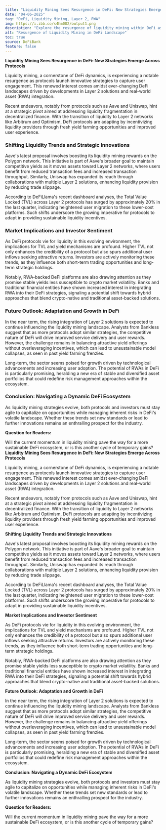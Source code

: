 ```yaml
---
title: "Liquidity Mining Sees Resurgence in DeFi: New Strategies Emerge Across Protocols"
date: "04-06-2025"
tag: "DeFi, Liquidity Mining, Layer 2, RWA"
img: https://i.ibb.co/s4hm082/output1.png
description: "Explore the resurgence of liquidity mining within DeFi as innovative strategies evolve amidst Layer 2 integrations and RWA trends."
alt: "Resurgence of Liquidity Mining in DeFi Landscape"
toc: true
source: DeFiBank
feature: false
---
```


**Liquidity Mining Sees Resurgence in DeFi: New Strategies Emerge Across Protocols**

Liquidity mining, a cornerstone of DeFi dynamics, is experiencing a notable resurgence as protocols launch innovative strategies to capture user engagement. This renewed interest comes amidst ever-changing DeFi landscapes driven by developments in Layer 2 solutions and real-world asset (RWA) integration.

Recent endeavors, notably from protocols such as Aave and Uniswap, hint at a strategic pivot aimed at addressing liquidity fragmentation in decentralized finance. With the transition of liquidity to Layer 2 networks like Arbitrum and Optimism, DeFi protocols are adapting by incentivizing liquidity providers through fresh yield farming opportunities and improved user experience.

### Shifting Liquidity Trends and Strategic Innovations

Aave's latest proposal involves boosting its liquidity mining rewards on the Polygon network. This initiative is part of Aave's broader goal to maintain competitive yields as it moves assets toward Layer 2 networks, where users benefit from reduced transaction fees and increased transaction throughput. Similarly, Uniswap has expanded its reach through collaborations with multiple Layer 2 solutions, enhancing liquidity provision by reducing trade slippage.

According to DeFiLlama's recent dashboard analyses, the Total Value Locked (TVL) across Layer 2 protocols has surged by approximately 20% in the last quarter, indicating heightened user migration to these lower-cost platforms. Such shifts underscore the growing imperative for protocols to adapt in providing sustainable liquidity incentives.

### Market Implications and Investor Sentiment

As DeFi protocols vie for liquidity in this evolving environment, the implications for TVL and yield mechanisms are profound. Higher TVL not only enhances the credibility of a protocol but also spurs additional user inflows seeking attractive returns. Investors are actively monitoring these trends, as they influence both short-term trading opportunities and long-term strategic holdings.

Notably, RWA-backed DeFi platforms are also drawing attention as they promise stable yields less susceptible to crypto market volatility. Banks and traditional financial entities have shown increased interest in integrating RWA into their DeFi strategies, signaling a potential shift towards hybrid approaches that blend crypto-native and traditional asset-backed solutions.

### Future Outlook: Adaptation and Growth in DeFi

In the near term, the rising integration of Layer 2 solutions is expected to continue influencing the liquidity mining landscape. Analysts from Bankless suggest that as more protocols adopt similar strategies, the competitive nature of DeFi will drive improved service delivery and user rewards. However, the challenge remains in balancing attractive yield offerings without overleveraging incentives, which can lead to unsustainable model collapses, as seen in past yield farming frenzies.

Long-term, the sector seems poised for growth driven by technological advancements and increasing user adoption. The potential of RWAs in DeFi is particularly promising, heralding a new era of stable and diversified asset portfolios that could redefine risk management approaches within the ecosystem.

### Conclusion: Navigating a Dynamic DeFi Ecosystem

As liquidity mining strategies evolve, both protocols and investors must stay agile to capitalize on opportunities while managing inherent risks in DeFi's volatile landscape. Whether these trends set new standards or lead to further innovations remains an enthralling prospect for the industry.

**Question for Readers:**

Will the current momentum in liquidity mining pave the way for a more sustainable DeFi ecosystem, or is this another cycle of temporary gains?**Liquidity Mining Sees Resurgence in DeFi: New Strategies Emerge Across Protocols**

Liquidity mining, a cornerstone of DeFi dynamics, is experiencing a notable resurgence as protocols launch innovative strategies to capture user engagement. This renewed interest comes amidst ever-changing DeFi landscapes driven by developments in Layer 2 solutions and real-world asset (RWA) integration.

Recent endeavors, notably from protocols such as Aave and Uniswap, hint at a strategic pivot aimed at addressing liquidity fragmentation in decentralized finance. With the transition of liquidity to Layer 2 networks like Arbitrum and Optimism, DeFi protocols are adapting by incentivizing liquidity providers through fresh yield farming opportunities and improved user experience.

**Shifting Liquidity Trends and Strategic Innovations**

Aave's latest proposal involves boosting its liquidity mining rewards on the Polygon network. This initiative is part of Aave's broader goal to maintain competitive yields as it moves assets toward Layer 2 networks, where users benefit from reduced transaction fees and increased transaction throughput. Similarly, Uniswap has expanded its reach through collaborations with multiple Layer 2 solutions, enhancing liquidity provision by reducing trade slippage.

According to DeFiLlama's recent dashboard analyses, the Total Value Locked (TVL) across Layer 2 protocols has surged by approximately 20% in the last quarter, indicating heightened user migration to these lower-cost platforms. Such shifts underscore the growing imperative for protocols to adapt in providing sustainable liquidity incentives.

**Market Implications and Investor Sentiment**

As DeFi protocols vie for liquidity in this evolving environment, the implications for TVL and yield mechanisms are profound. Higher TVL not only enhances the credibility of a protocol but also spurs additional user inflows seeking attractive returns. Investors are actively monitoring these trends, as they influence both short-term trading opportunities and long-term strategic holdings.

Notably, RWA-backed DeFi platforms are also drawing attention as they promise stable yields less susceptible to crypto market volatility. Banks and traditional financial entities have shown increased interest in integrating RWA into their DeFi strategies, signaling a potential shift towards hybrid approaches that blend crypto-native and traditional asset-backed solutions.

**Future Outlook: Adaptation and Growth in DeFi**

In the near term, the rising integration of Layer 2 solutions is expected to continue influencing the liquidity mining landscape. Analysts from Bankless suggest that as more protocols adopt similar strategies, the competitive nature of DeFi will drive improved service delivery and user rewards. However, the challenge remains in balancing attractive yield offerings without overleveraging incentives, which can lead to unsustainable model collapses, as seen in past yield farming frenzies.

Long-term, the sector seems poised for growth driven by technological advancements and increasing user adoption. The potential of RWAs in DeFi is particularly promising, heralding a new era of stable and diversified asset portfolios that could redefine risk management approaches within the ecosystem.

**Conclusion: Navigating a Dynamic DeFi Ecosystem**

As liquidity mining strategies evolve, both protocols and investors must stay agile to capitalize on opportunities while managing inherent risks in DeFi's volatile landscape. Whether these trends set new standards or lead to further innovations remains an enthralling prospect for the industry.

**Question for Readers:**

Will the current momentum in liquidity mining pave the way for a more sustainable DeFi ecosystem, or is this another cycle of temporary gains?